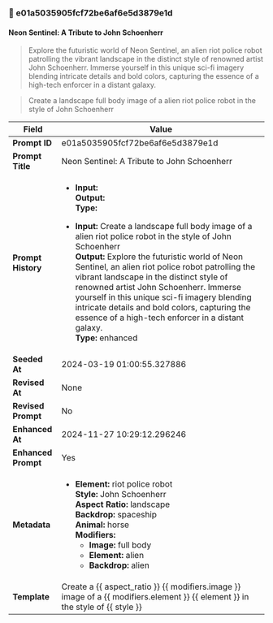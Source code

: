 

### 📜 e01a5035905fcf72be6af6e5d3879e1d

#### Neon Sentinel: A Tribute to John Schoenherr

> Explore the futuristic world of Neon Sentinel, an alien riot police robot patrolling the vibrant landscape in the distinct style of renowned artist John Schoenherr. Immerse yourself in this unique sci-fi imagery blending intricate details and bold colors, capturing the essence of a high-tech enforcer in a distant galaxy.

> Create a landscape full body image of a alien riot police robot in the style of John Schoenherr

| Field          | Value                                                                                                                                                                      |
|----------------|----------------------------------------------------------------------------------------------------------------------------------------------------------------------------|
| **Prompt ID**  | e01a5035905fcf72be6af6e5d3879e1d                                                                                                                                                            |
| **Prompt Title**  | Neon Sentinel: A Tribute to John Schoenherr                                                                                                                                                            |
| **Prompt History** | <ul><li>**Input:**  <br> **Output:**  <br> **Type:** </li></ul><ul><li>**Input:** Create a landscape full body image of a alien riot police robot in the style of John Schoenherr <br> **Output:** Explore the futuristic world of Neon Sentinel, an alien riot police robot patrolling the vibrant landscape in the distinct style of renowned artist John Schoenherr. Immerse yourself in this unique sci-fi imagery blending intricate details and bold colors, capturing the essence of a high-tech enforcer in a distant galaxy. <br> **Type:** enhanced</li></ul> |
| **Seeded At** | 2024-03-19 01:00:55.327886                                                                                                                                                   |
| **Revised At** | None                                                                                                                                                   |
| **Revised Prompt** | No                                                                                                                                                                      |
| **Enhanced At** | 2024-11-27 10:29:12.296246                                                                                                                                                  |
| **Enhanced Prompt** | Yes                                                                                                                                                                    |
| **Metadata**   | <ul><li>**Element:** riot police robot <br> **Style:** John Schoenherr <br> **Aspect Ratio:** landscape <br> **Backdrop:** spaceship <br> **Animal:** horse <br> **Modifiers:**<ul><li>**Image:** full body</li><li>**Element:** alien</li><li>**Backdrop:** alien</li></ul></li></ul> |
| **Template**   | Create a {{ aspect_ratio }} {{ modifiers.image }} image of a {{ modifiers.element }} {{ element }} in the style of {{ style }}                                                                                                                                           |


